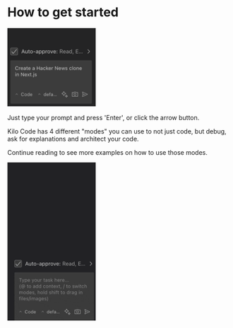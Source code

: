 # How to get started

  <img src="images/hn-nextjs.png" width='200' alt="Learn about GitLens Community vs Pro" />

Just type your prompt and press 'Enter', or click the arrow button.

Kilo Code has 4 different "modes" you can use to not just code, but debug, ask for explanations and architect your code.

Continue reading to see more examples on how to use those modes.

 <img src="images/modes.gif" width='200' alt="Learn about GitLens Community vs Pro" />
